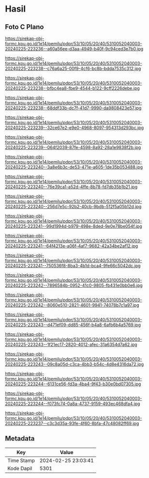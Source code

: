 # Hasil

## Foto C Plano

https://sirekap-obj-formc.kpu.go.id/1e14/pemilu/pdpr/53/10/05/20/40/5310052040003-20240225-223236--a60a56ee-d3aa-4949-b40f-9c94ced3e7b0.jpg

https://sirekap-obj-formc.kpu.go.id/1e14/pemilu/pdpr/53/10/05/20/40/5310052040003-20240225-223238--c76a6a25-00f9-4cf6-bc8b-bdda7535c312.jpg

https://sirekap-obj-formc.kpu.go.id/1e14/pemilu/pdpr/53/10/05/20/40/5310052040003-20240225-223238--bfbc4ea8-fbe9-4544-b122-9cff2226debe.jpg

https://sirekap-obj-formc.kpu.go.id/1e14/pemilu/pdpr/53/10/05/20/40/5310052040003-20240225-223238--68ddf33b-dc7f-41d7-9990-da9808423e57.jpg

https://sirekap-obj-formc.kpu.go.id/1e14/pemilu/pdpr/53/10/05/20/40/5310052040003-20240225-223239--32ce67e2-e9e0-4968-8097-954313d293bc.jpg

https://sirekap-obj-formc.kpu.go.id/1e14/pemilu/pdpr/53/10/05/20/40/5310052040003-20240225-223239--064f2039-87fe-4598-8a92-28a1e9838f2b.jpg

https://sirekap-obj-formc.kpu.go.id/1e14/pemilu/pdpr/53/10/05/20/40/5310052040003-20240225-223240--3a8e6b3c-de53-471e-a605-1de35b053488.jpg

https://sirekap-obj-formc.kpu.go.id/1e14/pemilu/pdpr/53/10/05/20/40/5310052040003-20240225-223240--76e39ca1-a52d-4ffe-8b78-fd7db35b1b21.jpg

https://sirekap-obj-formc.kpu.go.id/1e14/pemilu/pdpr/53/10/05/20/40/5310052040003-20240225-223240--256d7e5c-92b2-40cb-9bdb-512f5a05b12d.jpg

https://sirekap-obj-formc.kpu.go.id/1e14/pemilu/pdpr/53/10/05/20/40/5310052040003-20240225-223241--99d1994d-b979-498e-8ded-9e0e78be054f.jpg

https://sirekap-obj-formc.kpu.go.id/1e14/pemilu/pdpr/53/10/05/20/40/5310052040003-20240225-223241--64f4213e-a06f-4af7-9682-42a34be2af12.jpg

https://sirekap-obj-formc.kpu.go.id/1e14/pemilu/pdpr/53/10/05/20/40/5310052040003-20240225-223241--750536f8-8ba3-4b1d-bca4-9fe66c5042dc.jpg

https://sirekap-obj-formc.kpu.go.id/1e14/pemilu/pdpr/53/10/05/20/40/5310052040003-20240225-223242--7896584b-0952-41c0-9805-fb431e0bb0e6.jpg

https://sirekap-obj-formc.kpu.go.id/1e14/pemilu/pdpr/53/10/05/20/40/5310052040003-20240225-223242--8060e510-2821-4601-9941-74078b7c1a97.jpg

https://sirekap-obj-formc.kpu.go.id/1e14/pemilu/pdpr/53/10/05/20/40/5310052040003-20240225-223243--d471ef09-dd85-456f-b4a8-6afb6b4a5769.jpg

https://sirekap-obj-formc.kpu.go.id/1e14/pemilu/pdpr/53/10/05/20/40/5310052040003-20240225-223243--1f21ec17-2820-4012-afec-31a6354d7a62.jpg

https://sirekap-obj-formc.kpu.go.id/1e14/pemilu/pdpr/53/10/05/20/40/5310052040003-20240225-223243--09c8a05d-c3ca-4bb3-b54c-4d8e4316da72.jpg

https://sirekap-obj-formc.kpu.go.id/1e14/pemilu/pdpr/53/10/05/20/40/5310052040003-20240225-223244--6131ce56-fd3a-4ba4-9f43-b30e0bd07305.jpg

https://sirekap-obj-formc.kpu.go.id/1e14/pemilu/pdpr/53/10/05/20/40/5310052040003-20240225-223244--f073fc74-0a8a-4737-9159-493ec468dfa4.jpg

https://sirekap-obj-formc.kpu.go.id/1e14/pemilu/pdpr/53/10/05/20/40/5310052040003-20240225-223237--c3c3d35a-93fe-4f60-8bfa-47c48082ff69.jpg


## Metadata

| Key        | Value               |
| ---------- | ------------------- |
| Time Stamp | 2024-02-25 23:03:41 |
| Kode Dapil | 5301                |



